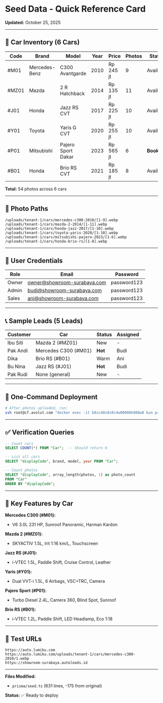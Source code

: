# Seed Data - Quick Reference Card

**Updated:** October 25, 2025

---

## 🚗 Car Inventory (6 Cars)

| Code | Brand | Model | Year | Price | Photos | Status |
|------|-------|-------|------|-------|--------|--------|
| #M01 | Mercedes-Benz | C300 Avantgarde | 2010 | Rp 245 jt | 9 | Available |
| #MZ01 | Mazda | 2 R Hatchback | 2014 | Rp 135 jt | 11 | Available |
| #J01 | Honda | Jazz RS CVT | 2017 | Rp 225 jt | 10 | Available |
| #Y01 | Toyota | Yaris G CVT | 2020 | Rp 255 jt | 10 | Available |
| #P01 | Mitsubishi | Pajero Sport Dakar | 2023 | Rp 565 jt | 6 | **Booking** |
| #B01 | Honda | Brio RS CVT | 2021 | Rp 185 jt | 8 | Available |

**Total:** 54 photos across 6 cars

---

## 📂 Photo Paths

```
/uploads/tenant-1/cars/mercedes-c300-2010/[1-9].webp
/uploads/tenant-1/cars/mazda-2-2014/[1-11].webp
/uploads/tenant-1/cars/honda-jazz-2017/[1-10].webp
/uploads/tenant-1/cars/toyota-yaris-2020/[1-10].webp
/uploads/tenant-1/cars/mitsubishi-pajero-2023/[1-6].webp
/uploads/tenant-1/cars/honda-brio-rs/[1-8].webp
```

---

## 👥 User Credentials

| Role | Email | Password |
|------|-------|----------|
| Owner | owner@showroom-surabaya.com | password123 |
| Admin | budi@showroom-surabaya.com | password123 |
| Sales | ani@showroom-surabaya.com | password123 |

---

## 📞 Sample Leads (5 Leads)

| Customer | Car | Status | Assigned |
|----------|-----|--------|----------|
| Ibu Siti | Mazda 2 (#MZ01) | New | - |
| Pak Andi | Mercedes C300 (#M01) | **Hot** | Budi |
| Dika | Brio RS (#B01) | Warm | Ani |
| Bu Nina | Jazz RS (#J01) | **Hot** | Budi |
| Pak Rudi | None (general) | New | - |

---

## 🚀 One-Command Deployment

```bash
# After photos uploaded, run:
ssh root@cf.avolut.com "docker exec -it b8sc48s8s0c4w00008k808w8 bun prisma/seed.ts"
```

---

## ✅ Verification Queries

```sql
-- Count cars
SELECT COUNT(*) FROM "Car";  -- Should return 6

-- List all cars
SELECT "displayCode", brand, model, year FROM "Car";

-- Count photos
SELECT "displayCode", array_length(photos, 1) as photo_count
FROM "Car"
ORDER BY "displayCode";
```

---

## 🎯 Key Features by Car

**Mercedes C300 (#M01):**
- V6 3.0L 231 HP, Sunroof Panoramic, Harman Kardon

**Mazda 2 (#MZ01):**
- SKYACTIV 1.5L, Irit 1:16 km/L, Touchscreen

**Jazz RS (#J01):**
- i-VTEC 1.5L, Paddle Shift, Cruise Control, Leather

**Yaris (#Y01):**
- Dual VVT-i 1.5L, 6 Airbags, VSC+TRC, Camera

**Pajero Sport (#P01):**
- Turbo Diesel 2.4L, Camera 360, Blind Spot, Sunroof

**Brio RS (#B01):**
- i-VTEC 1.2L, Paddle Shift, LED Headlamp, Eco 1:18

---

## 📱 Test URLs

```
https://auto.lumiku.com
https://auto.lumiku.com/uploads/tenant-1/cars/mercedes-c300-2010/1.webp
https://showroom-surabaya.autoleads.id
```

---

**Files Modified:**
- `prisma/seed.ts` (631 lines, -175 from original)

**Status:** ✅ Ready to deploy
